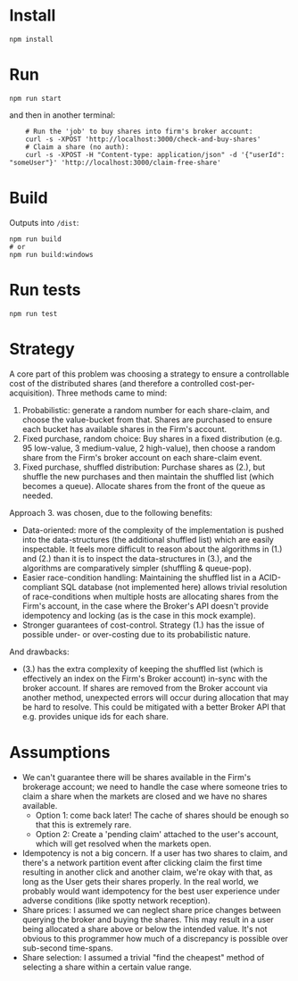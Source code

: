 Install
=======
```
npm install
```

Run
===
```
npm run start
```
and then in another terminal:
```
    # Run the 'job' to buy shares into firm's broker account:
    curl -s -XPOST 'http://localhost:3000/check-and-buy-shares'
    # Claim a share (no auth):
    curl -s -XPOST -H "Content-type: application/json" -d '{"userId": "someUser"}' 'http://localhost:3000/claim-free-share' 
```

Build
=====
Outputs into `/dist`:
```
npm run build
# or
npm run build:windows
```

Run tests
=========
```
npm run test
```

Strategy
========
A core part of this problem was choosing a strategy to ensure a controllable cost of the distributed shares (and therefore a controlled cost-per-acquisition). Three methods came to mind:
1. Probabilistic: generate a random number for each share-claim, and choose the value-bucket from that. Shares are purchased to ensure each bucket has available shares in the Firm's account.
2. Fixed purchase, random choice: Buy shares in a fixed distribution (e.g. 95 low-value, 3 medium-value, 2 high-value), then choose a random share from the Firm's broker account on each share-claim event.
3. Fixed purchase, shuffled distribution: Purchase shares as (2.), but shuffle the new purchases and then maintain the shuffled list (which becomes a queue). Allocate shares from the front of the queue as needed.

Approach 3. was chosen, due to the following benefits:
- Data-oriented: more of the complexity of the implementation is pushed into the data-structures (the additional shuffled list) which are easily inspectable. It feels more difficult to reason about the algorithms in (1.) and (2.) than it is to inspect the data-structures in (3.), and the algorithms are comparatively simpler (shuffling & queue-pop).
- Easier race-condition handling: Maintaining the shuffled list in a ACID-compliant SQL database (not implemented here) allows trivial resolution of race-conditions when multiple hosts are allocating shares from the Firm's account, in the case where the Broker's API doesn't provide idempotency and locking (as is the case in this mock example).
- Stronger guarantees of cost-control. Strategy (1.) has the issue of possible under- or over-costing due to its probabilistic nature.

And drawbacks:
- (3.) has the extra complexity of keeping the shuffled list (which is effectively an index on the Firm's Broker account) in-sync with the broker account. If shares are removed from the Broker account via another method, unexpected errors will occur during allocation that may be hard to resolve. This could be mitigated with a better Broker API that e.g. provides unique ids for each share.

Assumptions
===========

- We can't guarantee there will be shares available in the Firm's brokerage account; we need to handle the case where someone tries to claim a share when the markets are closed and we have no shares available.
    - Option 1: come back later! The cache of shares should be enough so that this is extremely rare.
    - Option 2: Create a 'pending claim' attached to the user's account, which will get resolved when the markets open.
- Idempotency is not a big concern. If a user has two shares to claim, and there's a network partition event after clicking claim the first time resulting in another click and another claim, we're okay with that, as long as the User gets their shares properly. In the real world, we probably would want idempotency for the best user experience under adverse conditions (like spotty network reception).
- Share prices: I assumed we can neglect share price changes between querying the broker and buying the shares. This may result in a user being allocated a share above or below the intended value. It's not obvious to this programmer how much of a discrepancy is possible over sub-second time-spans. 
- Share selection: I assumed a trivial "find the cheapest" method of selecting a share within a certain value range.